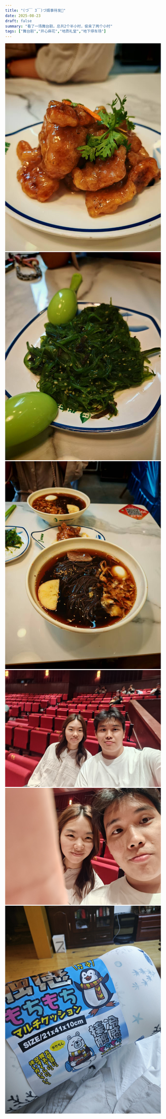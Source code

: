 ```yaml
---
title: "(づ￣ 3￣)づ婿事待发💒"
date: 2025-08-23
draft: false
summary: "看了一场舞台剧，总共2个半小时，偷亲了两个小时"
tags: ["舞台剧","开心麻花","地质礼堂","地下停车场"]
---
```

![](./4.jpg)
![](./5.jpg)
![](./6.jpg) 
![](./2.jpg)
![](./3.jpg) 
![](./7.jpg) 






